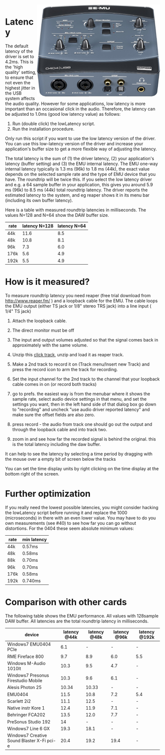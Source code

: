<img align="right" width="400" src="E-MU_0404_USB.jpg"/>

Latency
=======
The default latency of the driver is set to 4.2ms. This is the 'high quality' setting, 
to ensure that not even the highest jitter in the USB system affects the audio quality.
However for some applications, low latency is more important than an occasional click in 
the audio. Therefore, the latency can be adjusted to 1.0ms (good low latency value) as follows:

1. Run (double click) the lowLatency script.
2. Run the installation procedure.

Only run this script if you want to use the low latency version of the driver. You can use this low-latency version of the driver and increase your application's buffer size to get a more flexible way of adjusting the latency.

The total latency is the sum of (1) the driver latency, (2) your application's latency (buffer setting) and (3) the EMU internal latency. The EMU one-way internal latency typically is 1.3 ms (96k) to 1.8 ms (44k), the exact value depends on the selected sample rate and the type of EMU device that you have. The roundtrip will be twice this. If you select the low latency driver and e.g. a 64 sample buffer in your application, this gives you around 5.9 ms (96k) to 8.5 ms (44k) total roundtrip latency. The driver reports the estimated latency to the system, and eg reaper shows it in its menu bar (including its own buffer latency). 

Here is a table with measured roundtrip latencies in milliseconds. The values N=128 and N=64 show the DAW buffer size. 

|rate|latency N=128|latency N=64|
|---|------|------|
|44k|11.6|8.5|
|48k|10.8|8.1|
|96k|7.3|6.0|
|176k|5.6|4.9|
|192k|5.5|4.9|

How is it measured?
===================
To measure roundtrip latency you need reaper (free trial download from http://www.reaper.fm/ ) and a loopback cable for the EMU. The cable loops the EMU output (either TS jack or 1/8" stereo TRS jack) into a line input ( 1/4" TS jack)

 1. Attach the loopback cable.

 2. The direct monitor must be off
 
 3. The input and output volumes adjusted so that the signal comes back in approximately with the same volume.

 4. Unzip this <a href="3clicks.wav.zip">click track</a>, unzip and load it as reaper track.

 5. Make a 2nd track to record it on (Track menu/Insert new Track) and press the record icon to arm the track for recording.

 6. Set the input channel for the 2nd track to the channel that your loopback cable comes in on (or record both tracks)

 7.   go to prefs. the easiest way is from the menubar where it shows the sample rate, select audio device settings in that menu, and set the settings you want, then in the left hand side of that dialog box go down to "recording" and uncheck "use audio driver reported latency" and make sure the offset fields are also zero.

 8. press record - the audio from track one should go out the output and through the loopback cable and into track two.

 9. zoom in and see how far the recorded signal is behind the original. this is the total latency including the daw buffer.

It can help to see the latency by selecting a time period by dragging with the mouse over a empty bit of screen below the tracks

You can set the time display units by right clicking on the time display at the bottom right of the screen.

Further optimization
=======
If you really need the lowest possible latencies, you might consider hacking the lowLatency script before running it and replace the 1000 (microseconds) in there with an even lower value. You may have to do you own measurements (see #40) to see how far you can go without distortions. For the 0404 these seem absolute minimum values:

| rate | min latency |
| --- | --- |
| 44k |  0.57ms |
| 48k | 0.58ms |
| 88k | 0.70ms |
| 96k | 0.70ms |
| 176k | 0.58ms |
| 192k | 0.740ms |


Comparison with other cards
========

The following table shows the EMU performance. All values with 128sample DAW buffer. All latencies are the total roundtrip latency in milliseconds.

| device | latency @44k | latency @48k | latency @96k | latency @192k |
|---|---|---|---|---|
| Windows7 EMU0404 PCIe | 6.1 | - | - | - | 
| RME Fireface 800| 9.7 | 8.9 | 6.0 | 5.5 |
| Windows M-Audio 1010lt | 10.3 | 9.5 | 4.7 | - |
| Windows7 Presonus Firestudio Mobile| 10.3 | 9.6 | 6.1 | - |
| Alesis Photon 25 | 10.34 | 10.33 | - | - |
| EMU0404 | 11.5 | 10.8 | 7.2 | 5.4 | 
| Scarlett 2i2 | 11.1 | 12.5 | - | - | 
| Native instr Kore 1| 12.4 | 11.9 | 7.1 | - |
| Behringer FCA202 | 13.5 | 12.0 | 7.7 | - |
| PreSonus Studio 192 | 14 | - | - | - |
| Windows7 Line 6 GX | 19.3 | 18.1 | - | - |
| Windows7 Creative Sound Blaster X-Fi pci-e | 20.4 | 19.2 | 19.4 | - |


